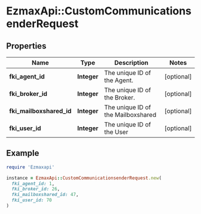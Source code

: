 # EzmaxApi::CustomCommunicationsenderRequest

## Properties

| Name | Type | Description | Notes |
| ---- | ---- | ----------- | ----- |
| **fki_agent_id** | **Integer** | The unique ID of the Agent. | [optional] |
| **fki_broker_id** | **Integer** | The unique ID of the Broker. | [optional] |
| **fki_mailboxshared_id** | **Integer** | The unique ID of the Mailboxshared | [optional] |
| **fki_user_id** | **Integer** | The unique ID of the User | [optional] |

## Example

```ruby
require 'Ezmaxapi'

instance = EzmaxApi::CustomCommunicationsenderRequest.new(
  fki_agent_id: 1,
  fki_broker_id: 26,
  fki_mailboxshared_id: 47,
  fki_user_id: 70
)
```

